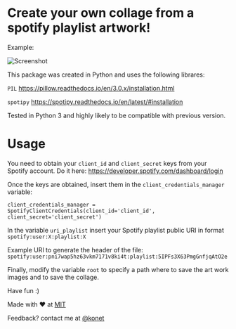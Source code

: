 # Create your own collage from a spotify playlist artwork!

Example:

![Screenshot](collage6.jpg)

This package was created in Python and uses the following librares:

`PIL` https://pillow.readthedocs.io/en/3.0.x/installation.html 

`spotipy` https://spotipy.readthedocs.io/en/latest/#installation 


Tested in Python 3 and highly likely to be compatible with previous version.
# Usage

You need to obtain your `client_id` and `client_secret` keys from your Spotify account. Do it here: https://developer.spotify.com/dashboard/login 

Once the keys are obtained, insert them in the `client_credentials_manager` variable:

`client_credentials_manager = SpotifyClientCredentials(client_id='client_id',
                                                      client_secret='client_secret')`
                                              
In the variable `uri_playlist` insert your Spotify playlist public URI in format `spotify:user:X:playlist:X` 

Example URI to generate the header of the file: `spotify:user:pni7wap5hz63vkm7171v8ki4t:playlist:5IPFs3X63PmgGnfjqAtO2e`

Finally,  modify the variable `root`  to specify a path where to save the art work images and to save the collage.

Have fun :)

Made with :heart: at [MIT](http://web.mit.edu/)

Feedback? contact me at [@konet](https://twitter.com/konet)
